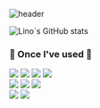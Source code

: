 
<!--
**Kimdongli/Kimdongli** is a ✨ _special_ ✨ repository because its `README.md` (this file) appears on your GitHub profile.

Here are some ideas to get you started:

- 🔭 I’m currently working on ...
- 🌱 I’m currently learning ...
- 👯 I’m looking to collaborate on ...
- 🤔 I’m looking for help with ...
- 💬 Ask me about ...
- 📫 How to reach me: ...
- 😄 Pronouns: ...
- ⚡ Fun fact: ...
-->
![header](https://capsule-render.vercel.app/api?type=waving&color=timeGradient&text=Welcome%20to%20Kimdong%20GitHub%20👋&animation=twinkling&fontSize=45&fontAlignY=40&fontAlign=50&height=160)

![Lino`s GitHub stats](https://github-readme-stats.vercel.app/api?username=Kimdongli&show_icons=true&theme=radical)

### 🔨 Once I've used 🔨

<p align="center">
   <div>
     <img src="https://img.shields.io/badge/JAVA-007396?style==for-the-badge&logo=JAVA&logoColor=white">
     <img src="https://img.shields.io/badge/html5-E34F26?style=flat-square&logo=html5&logoColor=white">
     <img src="https://img.shields.io/badge/bootstrap-7952B3?style=flat-square&logo=bootstrap&logoColor=white">
     <img src="https://img.shields.io/badge/javascript-F7DF1E?style=flat-square&logo=javascript&logoColor=black"><br>
     <img src="https://img.shields.io/badge/MySQL-4479A1?style=for-the-badge&logo=MySQL&logoColor=white">
     <img src="https://img.shields.io/badge/Spring-6DB33F?style=for-the-badge&logo=Spring&logoColor=white">
     <img src="https://img.shields.io/badge/Spring Boot-6DB33F?style=for-the-badge&logo=spring boot&logoColor=white"><br>
     <img src="https://img.shields.io/badge/github-181717?style=for-the-badge&logo=github&logoColor=white">
     <img src="https://img.shields.io/badge/apache tomcat-F8DC75?style=for-the-badge&logo=apachetomcat&logoColor=black">
     <!-- <img src="https://img.shields.io/badge/bootstrap-7952B3?style=flat-square&logo=bootstrap&logoColor=white"> -->
   </div>
 </div>
</p>
